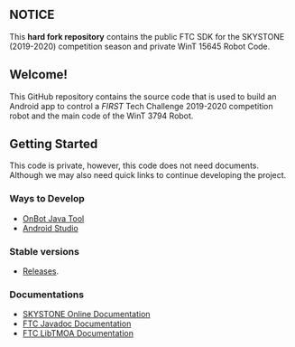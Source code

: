 ## NOTICE

This **hard fork repository** contains the public FTC SDK for the SKYSTONE (2019-2020) competition season and private WinT 15645 Robot Code.  

## Welcome!
This GitHub repository contains the source code that is used to build an Android app to control a *FIRST* Tech Challenge 2019-2020 competition robot and the main code of the WinT 3794 Robot.

## Getting Started
This code is private, however, this code does not need documents. Although we may also need quick links to continue developing the project.

### Ways to Develop

- [OnBot Java Tool](https://github.com/FIRST-Tech-Challenge/SKYSTONE/wiki/OnBot-Java-Tutorial)
- [Android Studio](https://github.com/FIRST-Tech-Challenge/SKYSTONE/wiki/Android-Studio-Tutorial)

### Stable versions
- [Releases](https://github.com/mcn2004/SkyStone/releases).

### Documentations
- [SKYSTONE Online Documentation](https://github.com/FIRST-Tech-Challenge/SKYSTONE/wiki)
- [FTC Javadoc Documentation](https://first-tech-challenge.github.io/SkyStone/doc/javadoc/index.html)    
- [FTC LibTMOA Documentation](http://skystone.macnolo.me/LibTMOA.html)
